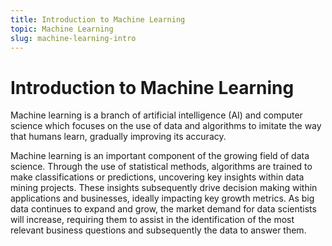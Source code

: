 ```yaml
---
title: Introduction to Machine Learning
topic: Machine Learning
slug: machine-learning-intro
---
```


# Introduction to Machine Learning

Machine learning is a branch of artificial intelligence (AI) and computer science which focuses on the use of data and algorithms to imitate the way that humans learn, gradually improving its accuracy.

Machine learning is an important component of the growing field of data science. Through the use of statistical methods, algorithms are trained to make classifications or predictions, uncovering key insights within data mining projects. These insights subsequently drive decision making within applications and businesses, ideally impacting key growth metrics. As big data continues to expand and grow, the market demand for data scientists will increase, requiring them to assist in the identification of the most relevant business questions and subsequently the data to answer them.
